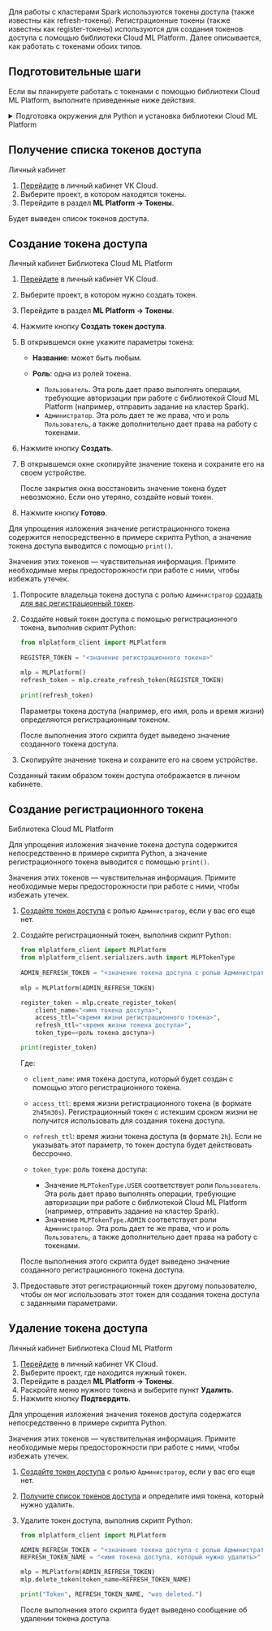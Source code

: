 Для работы с кластерами Spark используются токены доступа (также известны как refresh-токены). Регистрационные токены (также известны как register-токены) используются для создания токенов доступа с помощью библиотеки Cloud ML Platform. Далее описывается, как работать с токенами обоих типов.

## Подготовительные шаги

Если вы планируете работать с токенами с помощью библиотеки Cloud ML Platform, выполните приведенные ниже действия.

<details>
<summary>Подготовка окружения для Python и установка библиотеки Cloud ML Platform</summary>

1. Подготовьте окружение для работы с Python любым удобным для вас способом:

   <tabs>
   <tablist>
   <tab>С помощью VK Cloud</tab>
   <tab>Самостоятельно</tab>
   </tablist>
   <tabpanel>

   [Создайте инстанс JupyterHub](/ru/ml/mlplatform/jupyterhub/start/create) на платформе VK Cloud. Он уже содержит в себе настроенные Python 3.x и pip, с которыми можно работать из блокнота JupyterHub (notebook).

   </tabpanel>
   <tabpanel>

   1. Установите Python 3.x и pip.
   1. При необходимости настройте виртуальное окружение (virtual environment) для Python.

   Например, можно воспользоваться [conda](https://conda.io/projects/conda/en/latest/index.html) или выполнить установку и настройку вручную.

   </tabpanel>
   </tabs>

1. Установите библиотеку Cloud ML Platform для Python:

   1. Загрузите [файл с библиотекой](https://mlplatform.hb.ru-msk.vkcs.cloud/mlplatform_client.tar.gz).

      По приведенной ссылке всегда доступна самая актуальная версия библиотеки.

   1. Установите пакеты из загруженного файла:

      <tabs>
      <tablist>
      <tab>Блокнот JupyterHub</tab>
      <tab>pip</tab>
      </tablist>
      <tabpanel>

      ```bash
      %pip install mlplatform_client.tar.gz
      ```

      </tabpanel>
      <tabpanel>

      ```bash
      pip install mlplatform_client.tar.gz
      ```

      </tabpanel>
      </tabs>

</details>

## Получение списка токенов доступа

<tabs>
<tablist>
<tab>Личный кабинет</tab>
</tablist>
<tabpanel>

1. [Перейдите](https://mcs.mail.ru/app/) в личный кабинет VK Cloud.
1. Выберите проект, в котором находятся токены.
1. Перейдите в раздел **ML Platform → Токены**.

Будет выведен список токенов доступа.

</tabpanel>
</tabs>

## Создание токена доступа

<tabs>
<tablist>
<tab>Личный кабинет</tab>
<tab>Библиотека Cloud ML Platform</tab>
</tablist>
<tabpanel>

1. [Перейдите](https://mcs.mail.ru/app/) в личный кабинет VK Cloud.
1. Выберите проект, в котором нужно создать токен.
1. Перейдите в раздел **ML Platform → Токены**.
1. Нажмите кнопку **Создать токен доступа**.
1. В открывшемся окне укажите параметры токена:

   - **Название**: может быть любым.
   - **Роль**: одна из ролей токена.

     - `Пользователь`. Эта роль дает право выполнять операции, требующие авторизации при работе с библиотекой Cloud ML Platform (например, отправить задание на кластер Spark).
     - `Администратор`. Эта роль дает те же права, что и роль `Пользователь`, а также дополнительно дает права на работу с токенами.

1. Нажмите кнопку **Создать**.
1. В открывшемся окне скопируйте значение токена и сохраните его на своем устройстве.

   <err>

   После закрытия окна восстановить значение токена будет невозможно. Если оно утеряно, создайте новый токен.

   </err>

1. Нажмите кнопку **Готово**.

</tabpanel>
<tabpanel>

<warn>

Для упрощения изложения значение регистрационного токена содержится непосредственно в примере скрипта Python, а значение токена доступа выводится с помощью `print()`.

Значения этих токенов — чувствительная информация. Примите необходимые меры предосторожности при работе с ними, чтобы избежать утечек.

</warn>

1. Попросите владельца токена доступа с ролью `Администратор` [создать для вас регистрационный токен](#sozdanie_registracionnogo_tokena).

1. Создайте новый токен доступа с помощью регистрационного токена, выполнив скрипт Python:

   ```python
   from mlplatform_client import MLPlatform
 
   REGISTER_TOKEN = "<значение регистрационного токена>"

   mlp = MLPlatform()
   refresh_token = mlp.create_refresh_token(REGISTER_TOKEN)
 
   print(refresh_token)
   ```

   Параметры токена доступа (например, его имя, роль и время жизни) определяются регистрационным токеном.

   После выполнения этого скрипта будет выведено значение созданного токена доступа.

1. Cкопируйте значение токена и сохраните его на своем устройстве.

<info>

Созданный таким образом токен доступа отображается в личном кабинете.

</info>

</tabpanel>
</tabs>

## Создание регистрационного токена

<tabs>
<tablist>
<tab>Библиотека Cloud ML Platform</tab>
</tablist>
<tabpanel>

<warn>

Для упрощения изложения значение токена доступа содержится непосредственно в примере скрипта Python, а значение регистрационного токена выводится с помощью `print()`.

Значения этих токенов — чувствительная информация. Примите необходимые меры предосторожности при работе с ними, чтобы избежать утечек.

</warn>

1. [Создайте токен доступа](#sozdanie_tokena_dostupa) с ролью `Администратор`, если у вас его еще нет.

1. Создайте регистрационный токен, выполнив скрипт Python:

   ```python
   from mlplatform_client import MLPlatform
   from mlplatform_client.serializers.auth import MLPTokenType
    
   ADMIN_REFRESH_TOKEN = "<значение токена доступа с ролью Администратор>"
    
   mlp = MLPlatform(ADMIN_REFRESH_TOKEN)

   register_token = mlp.create_register_token(
       client_name="<имя токена доступа>",
       access_ttl="<время жизни регистрационного токена>",
       refresh_ttl="<время жизни токена доступа>",
       token_type=<роль токена доступа>)

   print(register_token)
   ```

   Где:

   - `client_name`: имя токена доступа, который будет создан с помощью этого регистрационного токена.
   - `access_ttl`: время жизни регистрационного токена (в формате `2h45m30s`). Регистрационный токен с истекшим сроком жизни не получится использовать для создания токена доступа.
   - `refresh_ttl`: время жизни токена доступа (в формате `2h`). Если не указывать этот параметр, то токен доступа будет действовать бессрочно.
   - `token_type`: роль токена доступа:

     - Значение `MLPTokenType.USER` соответствует роли `Пользователь`. Эта роль дает право выполнять операции, требующие авторизации при работе с библиотекой Cloud ML Platform (например, отправить задание на кластер Spark).
     - Значение `MLPTokenType.ADMIN` соответствует роли `Администратор`. Эта роль дает те же права, что и роль `Пользователь`, а также дополнительно дает права на работу с токенами.

   После выполнения этого скрипта будет выведено значение созданного регистрационного токена доступа.

1. Предоставьте этот регистрационный токен другому пользователю, чтобы он мог использовать этот токен для создания токена доступа с заданными параметрами.

</tabpanel>
</tabs>

## Удаление токена доступа

<tabs>
<tablist>
<tab>Личный кабинет</tab>
<tab>Библиотека Cloud ML Platform</tab>
</tablist>
<tabpanel>

1. [Перейдите](https://mcs.mail.ru/app/) в личный кабинет VK Cloud.
1. Выберите проект, где находится нужный токен.
1. Перейдите в раздел **ML Platform → Токены**.
1. Раскройте меню нужного токена и выберите пункт **Удалить**.
1. Нажмите кнопку **Подтвердить**.

</tabpanel>
<tabpanel>

<warn>

Для упрощения изложения значения токенов доступа содержатся непосредственно в примере скрипта Python.

Значения этих токенов — чувствительная информация. Примите необходимые меры предосторожности при работе с ними, чтобы избежать утечек.

</warn>

1. [Создайте токен доступа](#sozdanie_tokena_dostupa) с ролью `Администратор`, если у вас его еще нет.

1. [Получите список токенов доступа](#poluchenie_spiska_tokenov_dostupa) и определите имя токена, который нужно удалить.

1. Удалите токен доступа, выполнив скрипт Python:

   ```python
   from mlplatform_client import MLPlatform

   ADMIN_REFRESH_TOKEN = "<значение токена доступа с ролью Администратор>"
   REFRESH_TOKEN_NAME = "<имя токена доступа, который нужно удалить>"

   mlp = MLPlatform(ADMIN_REFRESH_TOKEN)
   mlp.delete_token(token_name=REFRESH_TOKEN_NAME)

   print("Token", REFRESH_TOKEN_NAME, "was deleted.")
   ```

   После выполнения этого скрипта будет выведено сообщение об удалении токена доступа.

</tabpanel>
</tabs>
